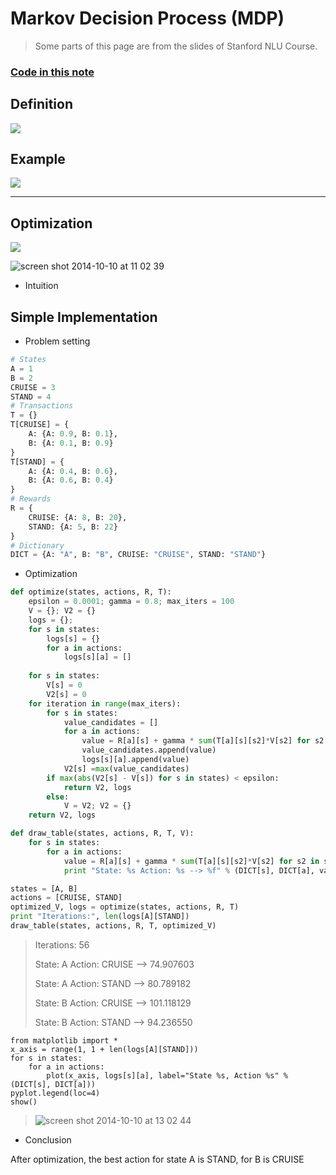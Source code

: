 Markov Decision Process (MDP)
===

> Some parts of this page are from the slides of Stanford NLU Course.

### <i class="icon-file"></i> [**Code in this note**](http://nbviewer.ipython.org/github/zomux/notebook/blob/master/Markov%20Decision%20Process.ipynb)


Definition
---
![](https://cloud.githubusercontent.com/assets/1029280/4573167/530c9348-4f8f-11e4-9b7a-003ab91985fb.png)

Example
---

![](https://cloud.githubusercontent.com/assets/1029280/4573183/950d2050-4f8f-11e4-8e47-a195d1459d5a.png)

------

Optimization
---

![](https://cloud.githubusercontent.com/assets/1029280/4573220/120bd506-4f90-11e4-9f27-b9f00b6fc3dd.png)

![screen shot 2014-10-10 at 11 02 39](https://cloud.githubusercontent.com/assets/1029280/4586936/802b3f18-5021-11e4-8c38-07028a25eb71.png)

- Intuition

<script src="http://www.gliffy.com/diagramEmbed.js" type="text/javascript"> </script>
<script type="text/javascript"> gliffy_did = "6296169"; embedGliffy(); </script>


Simple Implementation
---

- Problem setting
```python
# States
A = 1
B = 2
CRUISE = 3
STAND = 4
# Transactions
T = {}
T[CRUISE] = {
    A: {A: 0.9, B: 0.1}, 
    B: {A: 0.1, B: 0.9}
}
T[STAND] = {
    A: {A: 0.4, B: 0.6}, 
    B: {A: 0.6, B: 0.4}
}
# Rewards
R = {
    CRUISE: {A: 8, B: 20}, 
    STAND: {A: 5, B: 22}
}
# Dictionary
DICT = {A: "A", B: "B", CRUISE: "CRUISE", STAND: "STAND"}
```

- Optimization
```python
def optimize(states, actions, R, T):
    epsilon = 0.0001; gamma = 0.8; max_iters = 100
    V = {}; V2 = {}
    logs = {};
    for s in states:
        logs[s] = {}
        for a in actions:
            logs[s][a] = []
        
    for s in states:
        V[s] = 0
        V2[s] = 0
    for iteration in range(max_iters):
        for s in states:
            value_candidates = []
            for a in actions:
                value = R[a][s] + gamma * sum(T[a][s][s2]*V[s2] for s2 in states)
                value_candidates.append(value)
                logs[s][a].append(value)
            V2[s] =max(value_candidates)
        if max(abs(V2[s] - V[s]) for s in states) < epsilon:
            return V2, logs
        else:
            V = V2; V2 = {}
    return V2, logs

def draw_table(states, actions, R, T, V):
    for s in states:
        for a in actions:
            value = R[a][s] + gamma * sum(T[a][s][s2]*V[s2] for s2 in states)
            print "State: %s Action: %s --> %f" % (DICT[s], DICT[a], value)

states = [A, B]
actions = [CRUISE, STAND]
optimized_V, logs = optimize(states, actions, R, T)
print "Iterations:", len(logs[A][STAND])
draw_table(states, actions, R, T, optimized_V)
```

> Iterations: 56
> 
> State: A Action: CRUISE --> 74.907603
> 
> State: A Action: STAND --> 80.789182
> 
> State: B Action: CRUISE --> 101.118129
> 
> State: B Action: STAND --> 94.236550

```
from matplotlib import *
x_axis = range(1, 1 + len(logs[A][STAND]))
for s in states:
    for a in actions:
        plot(x_axis, logs[s][a], label="State %s, Action %s" % (DICT[s], DICT[a]))
pyplot.legend(loc=4)
show()
```

> ![screen shot 2014-10-10 at 13 02 44](https://cloud.githubusercontent.com/assets/1029280/4587759/4fe661dc-5032-11e4-8e88-e0dc5476ef9c.png)

- Conclusion

After optimization, the best action for state A is STAND, for B is CRUISE